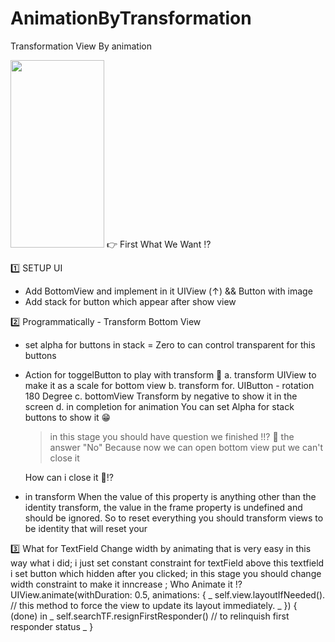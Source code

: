 # AnimationByTransformation
Transformation View By animation

<img src="https://media.giphy.com/media/MFImzBNMa5DWUjSse2/giphy.gif" width="150" height="300" />
👉 First What We Want ⁉️ 

1️⃣ SETUP UI
- Add BottomView and implement in it UIView (↑) && Button with image
- Add stack for button which appear after show view

2️⃣ Programmatically - Transform Bottom View 
- set alpha for buttons in stack = Zero 
  to can control transparent for this buttons
  
- Action for toggelButton 
  to play with transform 🤔
  a. transform UIView to make it as a scale for bottom view 
  b. transform for. UIButton - rotation 180 Degree
  c. bottomView Transform by negative to show it in the screen 
  d. in completion for animation You can set Alpha for stack buttons to show it 😁
  
  > in this stage you should have question we finished !!? 🤔
    the answer "No" Because now we can open bottom view put we can't close it
    
    How can i close it 🤔⁉️ 
- in transform When the value of this property is anything other than the identity transform, the value in the frame    property is undefined and should be ignored. So to reset everything you should transform views to be identity that will reset  your 
  

3️⃣ What for TextField Change width by animating that is very easy in this way what i did;
    i just set constant constraint for textField above this textfield i set button which hidden after you clicked;
    in this stage you should change width constraint to make it inncrease ;
   Who Animate it !?
    UIView.animate(withDuration: 0.5, animations: { _
         self.view.layoutIfNeeded().  // this method to force the view to update its layout immediately. _
    }) { (done) in _
         self.searchTF.resignFirstResponder() // to relinquish first responder status _
    }

